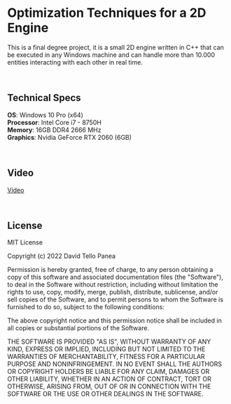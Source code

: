 # Optimization Techniques for a 2D Engine
This is a final degree project, it is a small 2D engine written in C++ that can be executed in any Windows machine and can handle more than 10.000 entities interacting with each other in real time.

<br/>

## Technical Specs
**OS**: Windows 10 Pro (x64) <br/>
**Processor**: Intel Core i7 - 8750H <br/>
**Memory**: 16GB DDR4 2666 MHz <br/>
**Graphics**: Nvidia GeForce RTX 2060 (6GB) 

<br/>

## Video

[Video](https://youtu.be/tiB8eBtxa1I)

<br/>

## License
MIT License

Copyright (c) 2022 David Tello Panea

Permission is hereby granted, free of charge, to any person obtaining a copy
of this software and associated documentation files (the "Software"), to deal
in the Software without restriction, including without limitation the rights
to use, copy, modify, merge, publish, distribute, sublicense, and/or sell
copies of the Software, and to permit persons to whom the Software is
furnished to do so, subject to the following conditions:

The above copyright notice and this permission notice shall be included in all
copies or substantial portions of the Software.

THE SOFTWARE IS PROVIDED "AS IS", WITHOUT WARRANTY OF ANY KIND, EXPRESS OR
IMPLIED, INCLUDING BUT NOT LIMITED TO THE WARRANTIES OF MERCHANTABILITY,
FITNESS FOR A PARTICULAR PURPOSE AND NONINFRINGEMENT. IN NO EVENT SHALL THE
AUTHORS OR COPYRIGHT HOLDERS BE LIABLE FOR ANY CLAIM, DAMAGES OR OTHER
LIABILITY, WHETHER IN AN ACTION OF CONTRACT, TORT OR OTHERWISE, ARISING FROM,
OUT OF OR IN CONNECTION WITH THE SOFTWARE OR THE USE OR OTHER DEALINGS IN THE
SOFTWARE.
